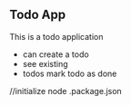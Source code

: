 ## Todo App
This is a todo application

- can create a todo
- see existing 
- todos
mark todo as done

//initialize node 
.package.json